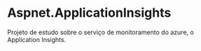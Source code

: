 # Aspnet.ApplicationInsights
Projeto de estudo sobre o serviço de monitoramento do azure, o Application Insights. 
